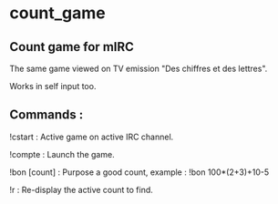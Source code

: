 # count_game
## Count game for mIRC

The same game viewed on TV emission "Des chiffres et des lettres".

Works in self input too.

## Commands :

!cstart : Active game on active IRC channel.

!compte : Launch the game.

!bon [count] : Purpose a good count, example : !bon 100*(2+3)+10-5

!r : Re-display the active count to find.
